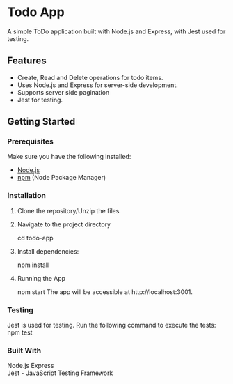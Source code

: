 # Todo App

A simple ToDo application built with Node.js and Express, with Jest used for testing.

## Features

-   Create, Read and Delete operations for todo items.
-   Uses Node.js and Express for server-side development.
-   Supports server side pagination
-   Jest for testing.

## Getting Started

### Prerequisites

Make sure you have the following installed:

-   [Node.js](https://nodejs.org/)
-   [npm](https://www.npmjs.com/) (Node Package Manager)

### Installation

1. Clone the repository/Unzip the files

2. Navigate to the project directory

    cd todo-app

3. Install dependencies:

    npm install

4. Running the App

    npm start
    The app will be accessible at http://localhost:3001.

### Testing

Jest is used for testing. Run the following command to execute the tests:
npm test

### Built With

Node.js
Express  
Jest - JavaScript Testing Framework
